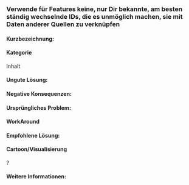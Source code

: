 ### Verwende für Features keine, nur Dir bekannte, am besten ständig wechselnde IDs, die es unmöglich machen, sie mit Daten anderer Quellen zu verknüpfen

#### Kurzbezeichnung:

####  Kategorie
Inhalt

#### Ungute Lösung:

#### Negative Konsequenzen:

#### Ursprüngliches Problem:

####  WorkAround


#### Empfohlene Lösung:

####  Cartoon/Visualisierung
?

#### Weitere Informationen: